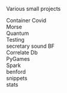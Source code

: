 Various small projects


Container 
Covid     
Morse     
Quantum   
Testing   
secretary 
sound
BF        
Correlate 
Db        
PyGames   
Spark     
benford   
snippets  
stats
